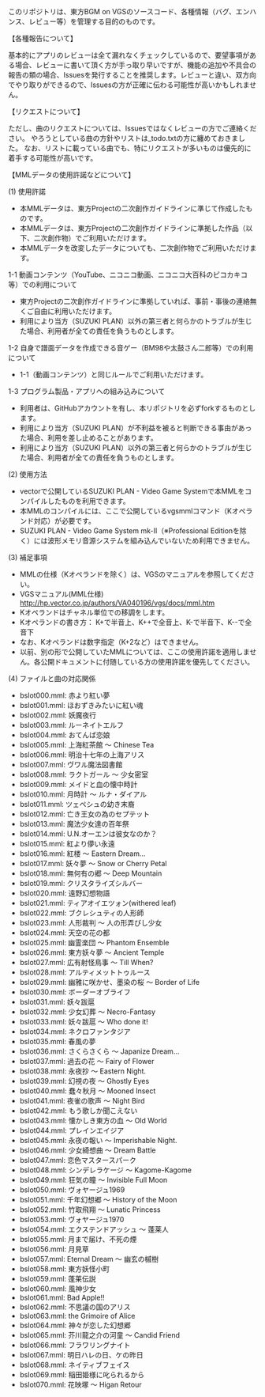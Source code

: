 このリポジトリは、東方BGM on VGSのソースコード、各種情報（バグ、エンハンス、レビュー等）を管理する目的のものです。

【各種報告について】

基本的にアプリのレビューは全て漏れなくチェックしているので、要望事項がある場合、レビューに書いて頂く方が手っ取り早いですが、機能の追加や不具合の報告の類の場合、Issuesを発行することを推奨します。レビューと違い、双方向でやり取りができるので、Issuesの方が正確に伝わる可能性が高いかもしれません。

【リクエストについて】

ただし、曲のリクエストについては、Issuesではなくレビューの方でご連絡ください。
やろうとしている曲の方針やリストは_todo.txtの方に纏めておきました。
なお、リストに載っている曲でも、特にリクエストが多いものは優先的に着手する可能性が高いです。

【MMLデータの使用許諾などについて】

(1) 使用許諾
- 本MMLデータは、東方Projectの二次創作ガイドラインに準じて作成したものです。
- 本MMLデータは、東方Projectの二次創作ガイドラインに準拠した作品（以下、二次創作物）でご利用いただけます。
- 本MMLデータを改変したデータについても、二次創作物でご利用いただけます。

1-1 動画コンテンツ（YouTube、ニコニコ動画、ニコニコ大百科のピコカキコ等）での利用について
- 東方Projectの二次創作ガイドラインに準拠していれば、事前・事後の連絡無くご自由に利用いただけます。
- 利用により当方（SUZUKI PLAN）以外の第三者と何らかのトラブルが生じた場合、利用者が全ての責任を負うものとします。

1-2 自身で譜面データを作成できる音ゲー（BM98や太鼓さん二郎等）での利用について
- 1-1（動画コンテンツ）と同じルールでご利用いただけます。

1-3 プログラム製品・アプリへの組み込みについて
- 利用者は、GitHubアカウントを有し、本リポジトリを必ずforkするものとします。
- 利用により当方（SUZUKI PLAN）が不利益を被ると判断できる事由があった場合、利用を差し止めることがあります。
- 利用により当方（SUZUKI PLAN）以外の第三者と何らかのトラブルが生じた場合、利用者が全ての責任を負うものとします。

(2) 使用方法
- vectorで公開しているSUZUKI PLAN - Video Game Systemで本MMLをコンパイルしたものを利用できます。
- 本MMLのコンパイルには、ここで公開しているvgsmmlコマンド（Kオペランド対応）が必要です。
- SUZUKI PLAN - Video Game System mk-II（※Professional Editionを除く）には波形メモリ音源システムを組み込んでいないため利用できません。

(3) 補足事項
- MMLの仕様（Kオペランドを除く）は、VGSのマニュアルを参照してください。
- VGSマニュアル(MML仕様) http://hp.vector.co.jp/authors/VA040196/vgs/docs/mml.htm
- Kオペランドはチャネル単位での移調をします。
- Kオペランドの書き方： K+で半音上、K++で全音上、K-で半音下、K--で全音下
- なお、Kオペランドは数字指定（K+2など）はできません。
- 以前、別の形で公開していたMMLについては、ここの使用許諾を適用しません。各公開ドキュメントに付随している方の使用許諾を優先してください。

(4) ファイルと曲の対応関係
- bslot000.mml: 赤より紅い夢
- bslot001.mml: ほおずきみたいに紅い魂
- bslot002.mml: 妖魔夜行
- bslot003.mml: ルーネイトエルフ
- bslot004.mml: おてんば恋娘
- bslot005.mml: 上海紅茶館 ～ Chinese Tea
- bslot006.mml: 明治十七年の上海アリス
- bslot007.mml: ヴワル魔法図書館
- bslot008.mml: ラクトガール ～ 少女密室
- bslot009.mml: メイドと血の懐中時計
- bslot010.mml: 月時計 ～ ルナ・ダイアル
- bslot011.mml: ツェペシュの幼き末裔
- bslot012.mml: 亡き王女の為のセプテット
- bslot013.mml: 魔法少女達の百年祭
- bslot014.mml: U.N.オーエンは彼女なのか？
- bslot015.mml: 紅より儚い永遠
- bslot016.mml: 紅楼 ～ Eastern Dream...
- bslot017.mml: 妖々夢 ～ Snow or Cherry Petal
- bslot018.mml: 無何有の郷 ～ Deep Mountain
- bslot019.mml: クリスタライズシルバー
- bslot020.mml: 遠野幻想物語
- bslot021.mml: ティアオイエツォン(withered leaf)
- bslot022.mml: ブクレシュティの人形師
- bslot023.mml: 人形裁判 ～ 人の形弄びし少女
- bslot024.mml: 天空の花の都
- bslot025.mml: 幽霊楽団 ～ Phantom Ensemble
- bslot026.mml: 東方妖々夢 ～ Ancient Temple
- bslot027.mml: 広有射怪鳥事 ～ Till When?
- bslot028.mml: アルティメットトゥルース
- bslot029.mml: 幽雅に咲かせ、墨染の桜 ～ Border of Life
- bslot030.mml: ボーダーオブライフ
- bslot031.mml: 妖々跋扈
- bslot032.mml: 少女幻葬 ～ Necro-Fantasy
- bslot033.mml: 妖々跋扈 ～ Who done it!
- bslot034.mml: ネクロファンタジア
- bslot035.mml: 春風の夢
- bslot036.mml: さくらさくら ～ Japanize Dream...
- bslot037.mml: 過去の花 ～ Fairy of Flower
- bslot038.mml: 永夜抄 ～ Eastern Night.
- bslot039.mml: 幻視の夜 ～ Ghostly Eyes
- bslot040.mml: 蠢々秋月 ～ Mooned Insect
- bslot041.mml: 夜雀の歌声 ～ Night Bird
- bslot042.mml: もう歌しか聞こえない
- bslot043.mml: 懐かしき東方の血 ～ Old World
- bslot044.mml: プレインエイジア
- bslot045.mml: 永夜の報い ～ Imperishable Night.
- bslot046.mml: 少女綺想曲 ～ Dream Battle
- bslot047.mml: 恋色マスタースパーク
- bslot048.mml: シンデレラケージ ～ Kagome-Kagome
- bslot049.mml: 狂気の瞳 ～ Invisible Full Moon
- bslot050.mml: ヴォヤージュ1969
- bslot051.mml: 千年幻想郷 ～ History of the Moon
- bslot052.mml: 竹取飛翔 ～ Lunatic Princess
- bslot053.mml: ヴォヤージュ1970
- bslot054.mml: エクステンドアッシュ ～ 蓬莱人
- bslot055.mml: 月まで届け、不死の煙
- bslot056.mml: 月見草
- bslot057.mml: Eternal Dream ～ 幽玄の槭樹
- bslot058.mml: 東方妖怪小町
- bslot059.mml: 蓬莱伝説
- bslot060.mml: 風神少女
- bslot061.mml: Bad Apple!!
- bslot062.mml: 不思議の国のアリス
- bslot063.mml: the Grimoire of Alice
- bslot064.mml: 神々が恋した幻想郷
- bslot065.mml: 芥川龍之介の河童 ～ Candid Friend
- bslot066.mml: フラワリングナイト
- bslot067.mml: 明日ハレの日、ケの昨日
- bslot068.mml: ネイティブフェイス
- bslot069.mml: 稲田姫様に叱られるから
- bslot070.mml: 花映塚 ～ Higan Retour
